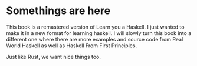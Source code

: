 # Somethings are here

This book is a remastered version of Learn you a Haskell. I just wanted to make it in a new format for learning haskell. I will slowly turn this book into a different one where there are more examples and source code from Real World Haskell as well as Haskell From First Principles.


Just like Rust, we want nice things too.